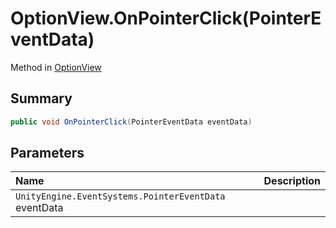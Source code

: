 # OptionView.OnPointerClick(PointerEventData)

Method in [OptionView](/api/csharp/yarn.unity.optionview.md)

## Summary



```csharp
public void OnPointerClick(PointerEventData eventData)
```

## Parameters

|Name|Description|
|:---|:---|
|`UnityEngine.EventSystems.PointerEventData` eventData||


